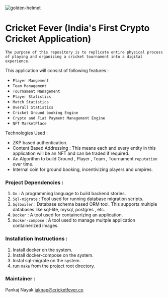 
![golden-helmet](https://github.com/Sports-Dynamics/cricket-fever/assets/53615490/90734a0c-e60a-4d02-9346-aaf109fbb215)


# Cricket Fever (India's First Crypto Cricket Application)
`The purpose of this repository is to replicate entire physical process of playing and organizing a cricket tournament into a digital experience.` 

This application will consist of following features : 
- `Player Mangement`
- `Team Management`
- `Tournament Management`
- `Player Statistics`
- `Match Statistics`
- `Overall Statistics`
- `Cricket Ground booking Engine`
- `Crypto and Fiat Payment Management Engine`
- `NFT MarketPlace`


Technologies Used : 
- ZKP based authentication.
- Content Based Addressing : This means each and every entity in this application will be an NFT and can be traded if required.
- An Algorithm to build Ground , Player , Team , Tournament `reputation` over time.
- Internal coin for ground booking, incentivizing players and umpires. 
  
### Project Dependencies : 
1. `Go` : A programming language to build backend stories. 
2. `Sql-migrate` : Tool used for running database migration scripts. 
3. `Sqlboiler` : Database schema based ORM tool. This supports multiple databases like sql-lite, mysql, postgres , etc.
4. `Docker` : A tool used for containerizing an application. 
5. `Docker-compose` : A tool used to manage multple application containerized images.

### Installation Instructions : 
1. Install docker on the system.
2. Install docker-compose on the system.
3. Instal sql-migrate on the system.
4. run `make` from the project root directory.


### Maintainer : 
Pankaj Nayak 
jaknap@cricketfever.co
